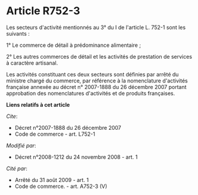 # Article R752-3

Les secteurs d'activité mentionnés au 3° du I de l'article L. 752-1 sont les suivants : 

1° Le commerce de détail à prédominance alimentaire ; 

2° Les autres commerces de détail et les activités de prestation de services à caractère artisanal. 

Les activités constituant ces deux secteurs sont définies par arrêté du ministre chargé du commerce, par référence à la
nomenclature d'activités française annexée au décret n° 2007-1888 du 26 décembre 2007 portant approbation des nomenclatures
d'activités et de produits françaises.

**Liens relatifs à cet article**

_Cite_:

  - Décret n°2007-1888 du 26 décembre 2007
  - Code de commerce - art. L752-1

_Modifié par_:

  - Décret n°2008-1212 du 24 novembre 2008 - art. 1

_Cité par_:

  - Arrêté du 31 août 2009 - art. 1
  - Code de commerce. - art. A752-3 (V)

